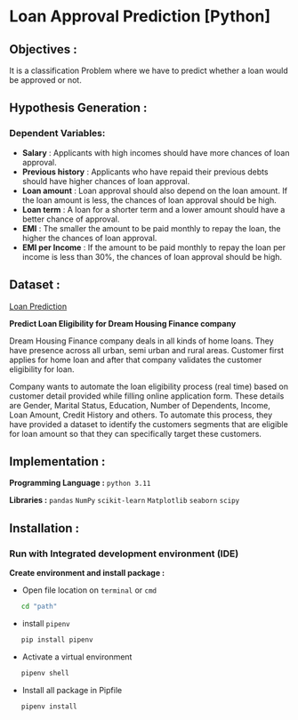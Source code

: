 # Loan Approval Prediction [Python]
## Objectives :
It is a classification Problem where we have to predict whether a loan would be approved or not.

## Hypothesis Generation :
### Dependent Variables:
-   **Salary**  :  Applicants with high incomes should have more chances of loan approval.
-   **Previous history**  :  Applicants who have repaid their previous debts should have higher chances of loan approval.
-   **Loan amount**  :  Loan approval should also depend on the loan amount. If the loan amount is less, the chances of loan approval should be high.
-   **Loan term**  :  A loan for a shorter term and a lower amount should have a better chance of approval.
-   **EMI**  :  The smaller the amount to be paid monthly to repay the loan, the higher the chances of loan approval.
-   **EMI per Income**  :  If the amount to be paid monthly to repay the loan per income is less than 30%, the chances of loan approval should be high.

## Dataset :
[Loan Prediction](https://datahack.analyticsvidhya.com/contest/practice-problem-loan-prediction-iii/)

**Predict Loan Eligibility for Dream Housing Finance company** 

Dream Housing Finance company deals in all kinds of home loans. They have presence across all urban, semi urban and rural areas. Customer first applies for home loan and after that company validates the customer eligibility for loan.

Company wants to automate the loan eligibility process (real time) based on customer detail provided while filling online application form. These details are Gender, Marital Status, Education, Number of Dependents, Income, Loan Amount, Credit History and others. To automate this process, they have provided a dataset to identify the customers segments that are eligible for loan amount so that they can specifically target these customers.

## Implementation :
**Programming Language :** `python 3.11`

**Libraries :** `pandas`   `NumPy`   `scikit-learn`   `Matplotlib`   `seaborn`   `scipy`   

## Installation : 
### Run with Integrated development environment (IDE)
**Create environment and install package :** 
   -  Open file location on `terminal` or `cmd`
```bash
   cd "path"
```
   -  install `pipenv`
```bash
   pip install pipenv
```
   -  Activate a virtual environment
```bash
   pipenv shell
```
   -  Install all package in Pipfile
```bash
   pipenv install
```

